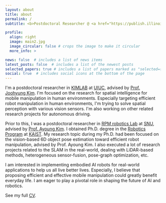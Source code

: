 ```yaml
---
layout: about
title: about
permalink: /
subtitle: <b>Postdoctoral Researcher @ <a href="https://publish.illinois.edu/kimlab2020/">Kinetic Intelligent Machine LAB</a>, <a href="https://illinois.edu/">UIUC</a></b> 

profile:
  align: right
  image: main2.jpg
  image_circular: false # crops the image to make it circular
  more_info: >

news: false  # includes a list of news items
latest_posts: false  # includes a list of the newest posts
selected_papers: true # includes a list of papers marked as "selected={true}"
social: true  # includes social icons at the bottom of the page
---
```


I'm a postdoctoral researcher in [KIMLAB](https://publish.illinois.edu/kimlab2020/) at [UIUC](https://illinois.edu/), advised by [Prof. Joohyung Kim](https://publish.illinois.edu/kimlab2020/). I'm focused on the research for spatial intelligence for mobile manipulation in human environments. Especially targeting efficient robot manipulation in human environments, I'm trying to solve spatial perception with various vision sensors. I'm also working on other related research projects for autonomous driving.

Prior to this, I was a postdoctoral researcher in [RPM robotics Lab](https://rpm.snu.ac.kr) at [SNU](https://www.snu.ac.kr), advised by [Prof. Ayoung Kim](https://ayoungk.github.io/). I obtained Ph.D. degree in the [Robotics Program](https://robots.kaist.ac.kr/) at [KAIST](https://www.kaist.ac.kr/). My research topic during my Ph.D. had been focused on the vision-based 6D object pose estimation toward efficient robot manipulation, advised by Prof. Ayoung Kim. I also executed a lot of research projects related to the SLAM in the real-world, dealing with LiDAR-based methods, heterogeneous sensor-fusion, pose-graph optimization, etc.

I am interested in implementing embodied AI robots for real-world applications to help us all live better lives. Especially, I believe that proposing efficient and effective mobile manipulation could greatly benefit everyday life. I am eager to play a pivotal role in shaping the future of AI and robotics.

 See my full [CV](/cv/).

